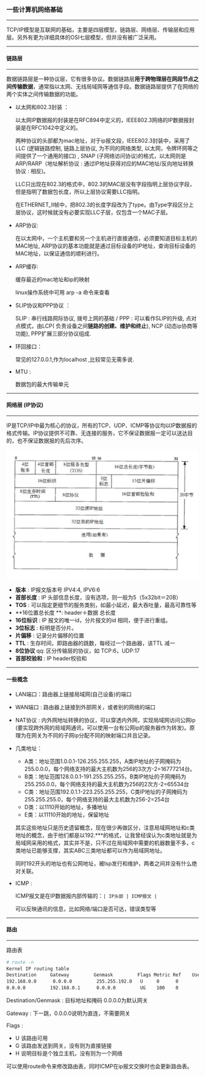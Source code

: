 ### 一些计算机网络基础

---

TCP/IP模型是互联网的基础，主要是四层模型，链路层、网络层、传输层和应用层。另外有更为详细具体的OSI七层模型，但并没有被广泛采用。

---

#### 链路层

---

数据链路层是一种协议层，它有很多协议。数据链路层**用于跨物理层在网段节点之间传输数据**，通常指以太网、无线局域网等通信手段。数据链路层提供了在网络的两个实体之间传输数据的功能。

- 以太网和802.3封装 ：

  以太网IP数据报的封装是在RFC894中定义的，IEEE802.3网络的IP数据报封装是在RFC1042中定义的。

  两种协议的头部都为mac地址，对于ip报文段，IEEE802.3封装中，采用了LLC (逻辑链路控制, 链路上层协议, 为不同的网络类型, 以太网，令牌环网等之间提供了一个通用的接口) , SNAP (子网络访问协议)的格式，以太网则是ARP/RARP（地址解析协议 : 通过IP地址获得对应的MAC地址/反向地址转换协议 : 相反)。

  LLC只出现在802.3的格式中，802.3的MAC层没有字段指明上层协议字段，但是指明了数据包长度，所以上层协议需要LLC指明。

  在ETHERNET_II帧中，把802.3的长度字段改为了type。由Type字段区分上层协议，这时候就没有必要实现LLC子层，仅包含一个MAC子层。

- ARP协议:

  在以太网中，一个主机要和另一个主机进行直接通信，必须要知道目标主机的MAC地址, ARP协议的基本功能就是通过目标设备的IP地址，查询目标设备的MAC地址，以保证通信的顺利进行。

- ARP缓存: 

  缓存最近的mac地址和ip的映射

  linux操作系统中可用 arp -a 命令来查看

- SLIP协议和PPP协议 ：

  SLIP : 串行线路网际协议, 拨号上网的基础 / PPP : 可以看作SLIP的升级, 点对点模式，由LCP( 负责设备之间**链路的创建、维护和终止**), NCP (动态ip协商等功能), PPP扩展三部分协议组成. 

- 环回接口：

  常见的127.0.0.1,作为localhost ,比较常见无需多说.

- MTU :

  数据包的最大传输单元

---

#### 网络层 (IP协议)

---

IP是TCP/IP中最为核心的协议，所有的TCP、UDP、ICMP等协议均以IP数据报的格式传输。IP协议提供不可靠、无连接的服务，它不保证数据报一定可以送达目的，也不保证数据报的先后次序。

![image-20220524233122879](./image/ip.png)

- **版本** : IP报文版本号 IPV4:4, IPV6:6 
- **首部长度** : IP 头部信息长度，没有选项，则一般为5（5x32bit＝20B）
- **TOS** : 可以指定更细节的服务类别，如最小延迟，最大吞吐量，最高可靠性等
- **16位置总长度 **: header＋数据 总长度
- **16位标识** : IP 报文的唯一id，分片报文的id 相同，便于进行重组。
- **3位标志** : 标明是否分片。
- **片偏移** : 记录分片偏移的位置
- **TTL** : 生存时间，即路由器的跳数，每经过一个路由器，该TTL 减一
- **8位协议**  qq: 区分传输层的协议，如 TCP:6，UDP:17
- **首部校验和** : IP header校验和

---

#### 一些概念

- LAN端口：路由器上链接局域网(自己设备)的端口

- WAN端口 : 路由器上链接到外部网关，或者别的网络的端口

- NAT协议 : 内外网地址转换的协议，可以穿透内外网，实现局域网访问公网ip (要实现跨外网的局域网通讯，可以使用一台有公网ip的服务器作为转发)。原理为在网关为不同的子网ip分配不同的映射端口并且记录。

- 几类地址：

  - A类：地址范围1.0.0.1-126.255.255.255，A类IP地址的子网掩码为255.0.0.0，每个网络支持的最大主机数为256的3次方-2=16777214台。
  - B类：地址范围128.0.0.1-191.255.255.255，B类IP地址的子网掩码为255.255.0.0，每个网络支持的最大主机数为256的2次方-2=65534台
  - C类：地址范围192.0.1.1-223.255.255.255，C类IP地址的子网掩码为255.255.255.0，每个网络支持的最大主机数为256-2=254台
  - D类：以1110开始的地址，多播地址
  - E类：以11110开始的地址，保留地址

  其实这些地址只是历史遗留概念，现在很少再做区分，注意局域网地址和c类地址的概念，由于他们都是以192.***的格式，让我曾经误认为c类地址就是为局域网采用的格式，其实并不是，只不过在局域网中需要的机器数量不多，c类地址已能够支撑，其实ABC三类地址都可以作为局域网地址。

  同时192开头的地址也有公网地址，被lsp发行和维护，两者之间并没有什么绝对关联。

- ICMP : 

  ICMP报文是在IP数据报内部传输的：`| IP头部 | ICMP报文 |`

  可以反映通讯的信息，比如网络/端口是否可达，错误类型等

----

#### 路由

---

路由表 

```sh
# route -n
Kernel IP routing table
Destination     Gateway         Genmask         Flags Metric Ref    Use Iface
192.168.0.0      0.0.0.0         255.255.192.0   U     0      0        0 eth0
0.0.0.0         192.168.0.1      0.0.0.0         UG    100    0        0 eth0
```

Destination/Genmask : 目标地址和掩码 0.0.0.0为默认网关

Gateway : 下一跳，0.0.0.0说明为直连，不需要网关

Flags :

- U 该路由可用
- G 该路由发送到网关，没有则为直接链接
- H 说明目标是个独立主机，没有则为一个网络

可以使用route命令来修改路由表，同时ICMP在ip报文交换时也会更新路由表。